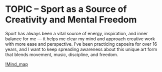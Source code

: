 # TOPIC – Sport as a Source of Creativity and Mental Freedom
Sport has always been a vital source of energy, inspiration, and inner balance for me — it helps me clear my mind and approach creative work with more ease and perspective. I've been practicing capoeira for over 16 years, and I want to keep spreading awareness about this unique art form that blends movement, music, discipline, and freedom.

[!Mind_map](/04_Story_telling/Images/Mind-map.jpg)
